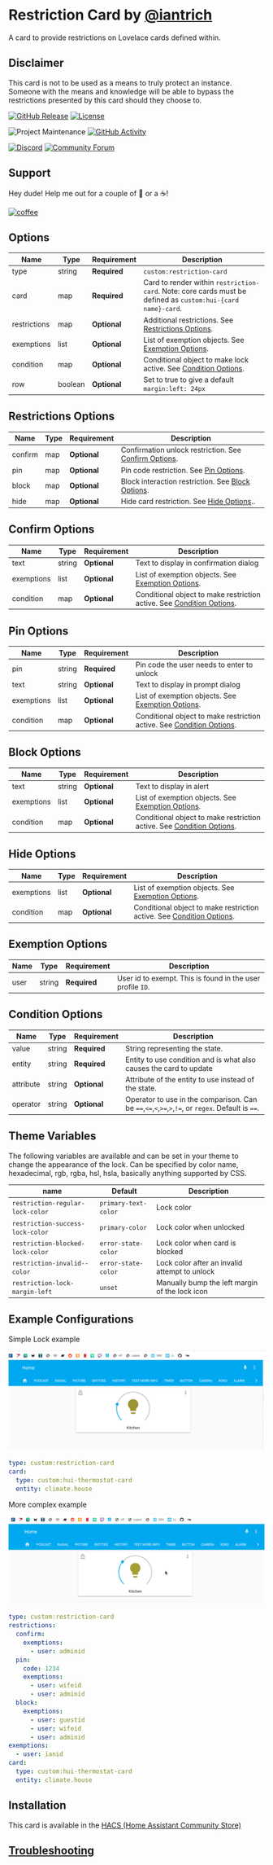 # Restriction Card by [@iantrich](https://www.github.com/iantrich)

A card to provide restrictions on Lovelace cards defined within.

## Disclaimer

This card is not to be used as a means to truly protect an instance. Someone with the means and knowledge will be able to bypass the restrictions presented by this card should they choose to.

[![GitHub Release][releases-shield]][releases]
[![License][license-shield]](LICENSE.md)

![Project Maintenance][maintenance-shield]
[![GitHub Activity][commits-shield]][commits]

[![Discord][discord-shield]][discord]
[![Community Forum][forum-shield]][forum]

## Support

Hey dude! Help me out for a couple of :beers: or a :coffee:!

[![coffee](https://www.buymeacoffee.com/assets/img/custom_images/black_img.png)](https://www.buymeacoffee.com/zJtVxUAgH)

## Options

| Name         | Type    | Requirement  | Description                                                                                                  |
| ------------ | ------- | ------------ | ------------------------------------------------------------------------------------------------------------ |
| type         | string  | **Required** | `custom:restriction-card`                                                                                    |
| card         | map     | **Required** | Card to render within `restriction-card`. Note: core cards must be defined as `custom:hui-{card name}-card`. |
| restrictions | map     | **Optional** | Additional restrictions. See [Restrictions Options](#restrictions-options).                                  |
| exemptions   | list    | **Optional** | List of exemption objects. See [Exemption Options](#exemption-options).                                      |
| condition    | map     | **Optional** | Conditional object to make lock active. See [Condition Options](#condition-options).                         |
| row          | boolean | **Optional** | Set to true to give a default `margin:left: 24px`                                                            |

## Restrictions Options

| Name    | Type | Requirement  | Description                                                               |
| ------- | ---- | ------------ | ------------------------------------------------------------------------- |
| confirm | map  | **Optional** | Confirmation unlock restriction. See [Confirm Options](#confirm-options). |
| pin     | map  | **Optional** | Pin code restriction. See [Pin Options](#pin-options).                    |
| block   | map  | **Optional** | Block interaction restriction. See [Block Options](#block-options).       |
| hide    | map  | **Optional** | Hide card restriction. See [Hide Options](#hide-options)..                |

## Confirm Options

| Name       | Type   | Requirement  | Description                                                                                 |
| ---------- | ------ | ------------ | ------------------------------------------------------------------------------------------- |
| text       | string | **Optional** | Text to display in confirmation dialog                                                      |
| exemptions | list   | **Optional** | List of exemption objects. See [Exemption Options](#exemption-options).                     |
| condition  | map    | **Optional** | Conditional object to make restriction active. See [Condition Options](#condition-options). |

## Pin Options

| Name       | Type   | Requirement  | Description                                                                                 |
| ---------- | ------ | ------------ | ------------------------------------------------------------------------------------------- |
| pin        | string | **Required** | Pin code the user needs to enter to unlock                                                  |
| text       | string | **Optional** | Text to display in prompt dialog                                                            |
| exemptions | list   | **Optional** | List of exemption objects. See [Exemption Options](#exemption-options).                     |
| condition  | map    | **Optional** | Conditional object to make restriction active. See [Condition Options](#condition-options). |

## Block Options

| Name       | Type   | Requirement  | Description                                                                                 |
| ---------- | ------ | ------------ | ------------------------------------------------------------------------------------------- |
| text       | string | **Optional** | Text to display in alert                                                                    |
| exemptions | list   | **Optional** | List of exemption objects. See [Exemption Options](#exemption-options).                     |
| condition  | map    | **Optional** | Conditional object to make restriction active. See [Condition Options](#condition-options). |

## Hide Options

| Name       | Type | Requirement  | Description                                                                                 |
| ---------- | ---- | ------------ | ------------------------------------------------------------------------------------------- |
| exemptions | list | **Optional** | List of exemption objects. See [Exemption Options](#exemption-options).                     |
| condition  | map  | **Optional** | Conditional object to make restriction active. See [Condition Options](#condition-options). |

## Exemption Options

| Name | Type   | Requirement  | Description                                                |
| ---- | ------ | ------------ | ---------------------------------------------------------- |
| user | string | **Required** | User id to exempt. This is found in the user profile `ID`. |

## Condition Options

| Name      | Type   | Requirement  | Description                                                                                         |
| --------- | ------ | ------------ | --------------------------------------------------------------------------------------------------- |
| value     | string | **Required** | String representing the state.                                                                      |
| entity    | string | **Required** | Entity to use condition and is what also causes the card to update                                  |
| attribute | string | **Optional** | Attribute of the entity to use instead of the state.                                                |
| operator  | string | **Optional** | Operator to use in the comparison. Can be `==`,`<=`,`<`,`>=`,`>`,`!=`, or `regex`. Default is `==`. |

## Theme Variables

The following variables are available and can be set in your theme to change the appearance of the lock.
Can be specified by color name, hexadecimal, rgb, rgba, hsl, hsla, basically anything supported by CSS.

| name                             | Default              | Description                                    |
| -------------------------------- | -------------------- | ---------------------------------------------- |
| `restriction-regular-lock-color` | `primary-text-color` | Lock color                                     |
| `restriction-success-lock-color` | `primary-color`      | Lock color when unlocked                       |
| `restriction-blocked-lock-color` | `error-state-color`  | Lock color when card is blocked                |
| `restriction-invalid--color`     | `error-state-color`  | Lock color after an invalid attempt to unlock  |
| `restriction-lock-margin-left`   | `unset`              | Manually bump the left margin of the lock icon |

## Example Configurations

Simple Lock example

![lock](lock.gif)

```yaml
type: custom:restriction-card
card:
  type: custom:hui-thermostat-card
  entity: climate.house
```

More complex example

![complex](pin.gif)

```yaml
type: custom:restriction-card
restrictions:
  confirm:
    exemptions:
      - user: adminid
  pin:
    code: 1234
    exemptions:
      - user: wifeid
      - user: adminid
  block:
    exemptions:
      - user: guestid
      - user: wifeid
      - user: adminid
exemptions:
  - user: ianid
card:
  type: custom:hui-thermostat-card
  entity: climate.house
```

## Installation

This card is available in the [HACS (Home Assistant Community Store)](https://hacs.netlify.com)

## [Troubleshooting](https://github.com/thomasloven/hass-config/wiki/Lovelace-Plugins)

[commits-shield]: https://img.shields.io/github/commit-activity/y/custom-cards/restriction-card.svg?style=for-the-badge
[commits]: https://github.com/custom-cards/restriction-card/commits/master
[discord]: https://discord.gg/5e9yvq
[discord-shield]: https://img.shields.io/discord/330944238910963714.svg?style=for-the-badge
[forum-shield]: https://img.shields.io/badge/community-forum-brightgreen.svg?style=for-the-badge
[forum]: https://community.home-assistant.io/t/lovelace-restriction-card
[license-shield]: https://img.shields.io/github/license/custom-cards/restriction-card.svg?style=for-the-badge
[maintenance-shield]: https://img.shields.io/maintenance/yes/2019.svg?style=for-the-badge
[releases-shield]: https://img.shields.io/github/release/custom-cards/restriction-card.svg?style=for-the-badge
[releases]: https://github.com/custom-cards/restriction-card/releases
